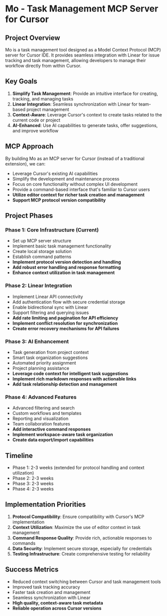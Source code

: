 # Mo - Task Management MCP Server for Cursor

## Project Overview

Mo is a task management tool designed as a Model Context Protocol (MCP) server for Cursor IDE. It provides seamless integration with Linear for issue tracking and task management, allowing developers to manage their workflow directly from within Cursor.

## Key Goals

1. **Simplify Task Management**: Provide an intuitive interface for creating, tracking, and managing tasks
2. **Linear Integration**: Seamless synchronization with Linear for team-based project management
3. **Context-Aware**: Leverage Cursor's context to create tasks related to the current code or project
4. **AI-Enhanced**: Use AI capabilities to generate tasks, offer suggestions, and improve workflow

## MCP Approach

By building Mo as an MCP server for Cursor (instead of a traditional extension), we can:

- Leverage Cursor's existing AI capabilities
- Simplify the development and maintenance process
- Focus on core functionality without complex UI development
- Provide a command-based interface that's familiar to Cursor users
- **Utilize editor context for richer task creation and management**
- **Support MCP protocol version compatibility**

## Project Phases

### Phase 1: Core Infrastructure (Current)

- Set up MCP server structure
- Implement basic task management functionality
- Create local storage solution
- Establish command patterns
- **Implement protocol version detection and handling**
- **Add robust error handling and response formatting**
- **Enhance context utilization in task management**

### Phase 2: Linear Integration

- Implement Linear API connectivity
- Add authentication flow with secure credential storage
- Enable bidirectional sync with Linear
- Support filtering and querying issues
- **Add rate limiting and pagination for API efficiency**
- **Implement conflict resolution for synchronization**
- **Create error recovery mechanisms for API failures**

### Phase 3: AI Enhancement

- Task generation from project context
- Smart task organization suggestions
- Automated priority assignment
- Project planning assistance
- **Leverage code context for intelligent task suggestions**
- **Implement rich markdown responses with actionable links**
- **Add task relationship detection and management**

### Phase 4: Advanced Features

- Advanced filtering and search
- Custom workflows and templates
- Reporting and visualization
- Team collaboration features
- **Add interactive command responses**
- **Implement workspace-aware task organization**
- **Create data export/import capabilities**

## Timeline

- Phase 1: 2-3 weeks (extended for protocol handling and context utilization)
- Phase 2: 2-3 weeks
- Phase 3: 2-3 weeks
- Phase 4: 2-3 weeks

## Implementation Priorities

1. **Protocol Compatibility**: Ensure compatibility with Cursor's MCP implementation
2. **Context Utilization**: Maximize the use of editor context in task management
3. **Command Response Quality**: Provide rich, actionable responses to commands
4. **Data Security**: Implement secure storage, especially for credentials
5. **Testing Infrastructure**: Create comprehensive testing for reliability

## Success Metrics

- Reduced context switching between Cursor and task management tools
- Improved task tracking accuracy
- Faster task creation and management
- Seamless synchronization with Linear
- **High quality, context-aware task metadata**
- **Reliable operation across Cursor versions**
